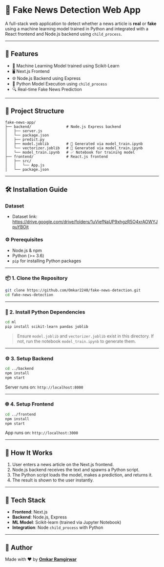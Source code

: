 ﻿
# 📰 Fake News Detection Web App

A full-stack web application to detect whether a news article is **real** or **fake** using a machine learning model trained in Python and integrated with a React frontend and Node.js backend using `child_process`.

---

## 🚀 Features

- 🧠 Machine Learning Model trained using Scikit-Learn
- 🖥️ Next.js Frontend
- 🌐 Node.js Backend using Express
- 🐍 Python Model Execution using `child_process`
- 🔍 Real-time Fake News Prediction

---

## 📁 Project Structure

```
fake-news-app/
├── backend/                # Node.js Express backend
│   ├── server.js
│   └── package.json
│   ├── predict.py
│   ├── model.joblib        # 🔁 Generated via model_train.ipynb
│   └── vectorizer.joblib   # 🔁 Generated via model_train.ipynb
│   └── model_train.ipynb   # ✅ Notebook for training model
├── frontend/               # React.js frontend
│   ├── src/
│   │   └── App.js
│   └── package.json
```

---

## 🛠️ Installation Guide
### Dataset
- Dataset link: https://drive.google.com/drive/folders/1uViefNaUP9xhgzR5O4xrAOWYJpuYBOjt

### ⚙️ Prerequisites

- Node.js & npm
- Python (>= 3.6)
- `pip` for installing Python packages

---

### 📦 1. Clone the Repository

```bash
git clone https://github.com/Omkar2240/fake-news-detection.git
cd fake-news-detection
```

---

### 🧪 2. Install Python Dependencies

```bash
cd ml
pip install scikit-learn pandas joblib
```

> Ensure `model.joblib` and `vectorizer.joblib` exist in this directory. If not, run the notebook `model_train.ipynb` to generate them.

---

### ⚙️ 3. Setup Backend

```bash
cd ../backend
npm install
npm start
```

Server runs on: `http://localhost:8000`

---

### 🌐 4. Setup Frontend

```bash
cd ../frontend
npm install
npm start
```

App runs on: `http://localhost:3000`

---

## 🤔 How It Works

1. User enters a news article on the Next.js frontend.
2. Node.js backend receives the text and spawns a Python script.
3. The Python script loads the model, makes a prediction, and returns it.
4. The result is shown to the user instantly.

---

## 🧠 Tech Stack

- **Frontend**: Next.js
- **Backend**: Node.js, Express
- **ML Model**: Scikit-learn (trained via Jupyter Notebook)
- **Integration**: Node `child_process` with Python

---


## 🙌 Author

Made with ❤️ by **[Omkar Ramgirwar](https://github.com/Omkar2240)**

